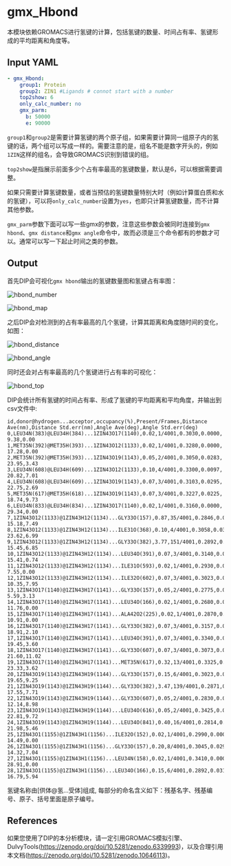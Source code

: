 # gmx_Hbond

本模块依赖GROMACS进行氢键的计算，包括氢键的数量、时间占有率、氢键形成的平均距离和角度等。

## Input YAML

```yaml
- gmx_Hbond:
    group1: Protein
    group2: ZIN1 #Ligands # connot start with a number
    top2show: 6
    only_calc_number: no
    gmx_parm:
      b: 50000
      e: 90000
```

`group1`和`group2`是需要计算氢键的两个原子组，如果需要计算同一组原子内的氢键的话，两个组可以写成一样的。需要注意的是，组名不能是数字开头的，例如`1ZIN`这样的组名，会导致GROMACS识别到错误的组。

`top2show`是指展示前面多少个占有率最高的氢键数量，默认是6，可以根据需要调整。

如果只需要计算氢键数量，或者当预估的氢键数量特别大时（例如计算蛋白质和水的氢键），可以将`only_calc_number`设置为`yes`，也即只计算氢键数量，而不计算其他参数。

`gmx_parm`参数下面可以写一些gmx的参数，注意这些参数会被同时连接到`gmx hbond`、`gmx distance`和`gmx angle`命令中，故而必须是三个命令都有的参数才可以。通常可以写一下起止时间之类的参数。

## Output

首先DIP会可视化`gmx hbond`输出的氢键数量图和氢键占有率图：

![hbond_number](static/gmx_Hbond_hbnum.png)

![hbond_map](static/gmx_Hbond_hbmap.png)

之后DIP会对检测到的占有率最高的几个氢键，计算其距离和角度随时间的变化，如图：

![hbond_distance](static/gmx_Hbond_hbdistall.png)

![hbond_angle](static/gmx_Hbond_hbangall.png)

同时还会对占有率最高的几个氢键进行占有率的可视化：

![hbond_top](static/gmx_Hbond_top_hbmap.png)

DIP会统计所有氢键的时间占有率、形成了氢键的平均距离和平均角度，并输出到csv文件中:

```csv
id,donor@hydrogen...acceptor,occupancy(%),Present/Frames,Distance Ave(nm),Distance Std.err(nm),Angle Ave(deg),Angle Std.err(deg)
0,LEU34N(383)@LEU34H(384)...1ZIN43O17(1140),0.02,1/4001,0.3030,0.0000,  9.38,0.00  
1,MET35N(392)@MET35H(393)...1ZIN43O12(1133),0.02,1/4001,0.3280,0.0000, 17.28,0.00  
2,MET35N(392)@MET35H(393)...1ZIN43O19(1143),0.05,2/4001,0.3050,0.0283, 23.95,3.43  
3,LEU34N(608)@LEU34H(609)...1ZIN43O12(1133),0.10,4/4001,0.3300,0.0097, 20.82,7.01  
4,LEU34N(608)@LEU34H(609)...1ZIN43O19(1143),0.07,3/4001,0.3103,0.0295, 22.75,2.69  
5,MET35N(617)@MET35H(618)...1ZIN43O19(1143),0.07,3/4001,0.3227,0.0225, 18.74,9.73  
6,LEU34N(833)@LEU34H(834)...1ZIN43O17(1140),0.02,1/4001,0.3160,0.0000, 29.34,0.00  
7,1ZIN43O12(1133)@1ZIN43H12(1134)...GLY33O(157),0.87,35/4001,0.2846,0.0206, 15.18,7.49  
8,1ZIN43O12(1133)@1ZIN43H12(1134)...ILE31O(368),0.10,4/4001,0.3058,0.0311, 23.62,6.99  
9,1ZIN43O12(1133)@1ZIN43H12(1134)...GLY33O(382),3.77,151/4001,0.2892,0.0214, 15.45,6.85  
10,1ZIN43O12(1133)@1ZIN43H12(1134)...LEU34O(391),0.07,3/4001,0.3140,0.0306, 15.41,0.74  
11,1ZIN43O12(1133)@1ZIN43H12(1134)...ILE31O(593),0.02,1/4001,0.2930,0.0000,  7.55,0.00  
12,1ZIN43O12(1133)@1ZIN43H12(1134)...ILE32O(602),0.07,3/4001,0.3023,0.0146, 10.35,7.95  
13,1ZIN43O17(1140)@1ZIN43H17(1141)...GLY33O(157),0.05,2/4001,0.2775,0.0290,  5.59,3.13  
14,1ZIN43O17(1140)@1ZIN43H17(1141)...LEU34O(166),0.02,1/4001,0.2680,0.0000, 11.76,0.00  
15,1ZIN43O17(1140)@1ZIN43H17(1141)...ALA42O2(225),0.02,1/4001,0.2870,0.0000, 10.91,0.00  
16,1ZIN43O17(1140)@1ZIN43H17(1141)...GLY33O(382),0.07,3/4001,0.3157,0.0350, 18.91,2.10  
17,1ZIN43O17(1140)@1ZIN43H17(1141)...LEU34O(391),0.07,3/4001,0.3340,0.0130, 19.45,3.60  
18,1ZIN43O17(1140)@1ZIN43H17(1141)...GLY33O(607),0.07,3/4001,0.3073,0.0093, 21.60,11.02 
19,1ZIN43O17(1140)@1ZIN43H17(1141)...MET35N(617),0.32,13/4001,0.3325,0.0190, 23.33,3.62  
20,1ZIN43O19(1143)@1ZIN43H19(1144)...GLY33O(157),0.15,6/4001,0.3023,0.0192, 19.65,9.25  
21,1ZIN43O19(1143)@1ZIN43H19(1144)...GLY33O(382),3.47,139/4001,0.2871,0.0224, 17.55,7.71  
22,1ZIN43O19(1143)@1ZIN43H19(1144)...GLY33O(607),0.05,2/4001,0.2830,0.0099, 12.14,8.98  
23,1ZIN43O19(1143)@1ZIN43H19(1144)...LEU34O(616),0.05,2/4001,0.3425,0.0021, 22.81,9.72  
24,1ZIN43O19(1143)@1ZIN43H19(1144)...LEU34O(841),0.40,16/4001,0.2814,0.0164, 21.98,5.46  
25,1ZIN43O1(1155)@1ZIN43H1(1156)...ILE32O(152),0.02,1/4001,0.2990,0.0000, 14.49,0.00  
26,1ZIN43O1(1155)@1ZIN43H1(1156)...GLY33O(157),0.20,8/4001,0.3045,0.0292, 14.32,7.04  
27,1ZIN43O1(1155)@1ZIN43H1(1156)...LEU34N(158),0.02,1/4001,0.3410,0.0000, 28.91,0.00  
28,1ZIN43O1(1155)@1ZIN43H1(1156)...LEU34O(166),0.15,6/4001,0.2892,0.0317, 16.79,5.94  
```

氢键名称由[供体@氢...受体]组成, 每部分的命名含义如下：残基名字、残基编号、原子、括号里面是原子编号。

## References

如果您使用了DIP的本分析模块，请一定引用GROMACS模拟引擎、DuIvyTools(https://zenodo.org/doi/10.5281/zenodo.6339993)，以及合理引用本文档(https://zenodo.org/doi/10.5281/zenodo.10646113)。
